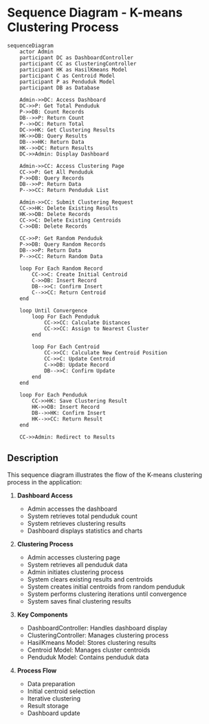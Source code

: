 # Sequence Diagram - K-means Clustering Process

```mermaid
sequenceDiagram
    actor Admin
    participant DC as DashboardController
    participant CC as ClusteringController
    participant HK as HasilKmeans Model
    participant C as Centroid Model
    participant P as Penduduk Model
    participant DB as Database

    Admin->>DC: Access Dashboard
    DC->>P: Get Total Penduduk
    P->>DB: Count Records
    DB-->>P: Return Count
    P-->>DC: Return Total
    DC->>HK: Get Clustering Results
    HK->>DB: Query Results
    DB-->>HK: Return Data
    HK-->>DC: Return Results
    DC->>Admin: Display Dashboard

    Admin->>CC: Access Clustering Page
    CC->>P: Get All Penduduk
    P->>DB: Query Records
    DB-->>P: Return Data
    P-->>CC: Return Penduduk List

    Admin->>CC: Submit Clustering Request
    CC->>HK: Delete Existing Results
    HK->>DB: Delete Records
    CC->>C: Delete Existing Centroids
    C->>DB: Delete Records

    CC->>P: Get Random Penduduk
    P->>DB: Query Random Records
    DB-->>P: Return Data
    P-->>CC: Return Random Data

    loop For Each Random Record
        CC->>C: Create Initial Centroid
        C->>DB: Insert Record
        DB-->>C: Confirm Insert
        C-->>CC: Return Centroid
    end

    loop Until Convergence
        loop For Each Penduduk
            CC->>CC: Calculate Distances
            CC->>CC: Assign to Nearest Cluster
        end

        loop For Each Centroid
            CC->>CC: Calculate New Centroid Position
            CC->>C: Update Centroid
            C->>DB: Update Record
            DB-->>C: Confirm Update
        end
    end

    loop For Each Penduduk
        CC->>HK: Save Clustering Result
        HK->>DB: Insert Record
        DB-->>HK: Confirm Insert
        HK-->>CC: Return Result
    end

    CC->>Admin: Redirect to Results
```

## Description

This sequence diagram illustrates the flow of the K-means clustering process in the application:

1. **Dashboard Access**
   - Admin accesses the dashboard
   - System retrieves total penduduk count
   - System retrieves clustering results
   - Dashboard displays statistics and charts

2. **Clustering Process**
   - Admin accesses clustering page
   - System retrieves all penduduk data
   - Admin initiates clustering process
   - System clears existing results and centroids
   - System creates initial centroids from random penduduk
   - System performs clustering iterations until convergence
   - System saves final clustering results

3. **Key Components**
   - DashboardController: Handles dashboard display
   - ClusteringController: Manages clustering process
   - HasilKmeans Model: Stores clustering results
   - Centroid Model: Manages cluster centroids
   - Penduduk Model: Contains penduduk data

4. **Process Flow**
   - Data preparation
   - Initial centroid selection
   - Iterative clustering
   - Result storage
   - Dashboard update 